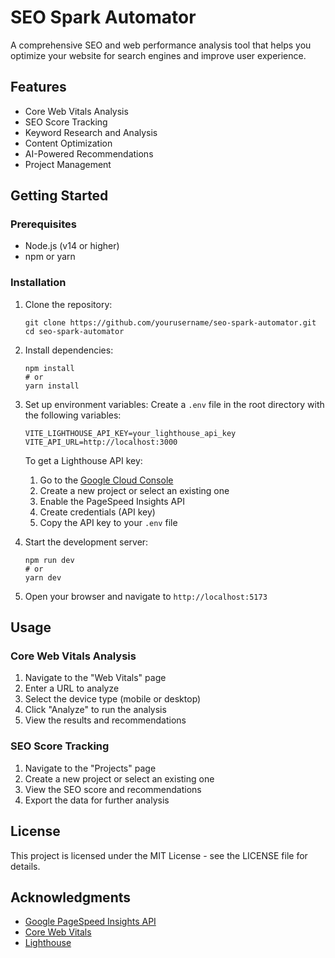 # SEO Spark Automator

A comprehensive SEO and web performance analysis tool that helps you optimize your website for search engines and improve user experience.

## Features

- Core Web Vitals Analysis
- SEO Score Tracking
- Keyword Research and Analysis
- Content Optimization
- AI-Powered Recommendations
- Project Management

## Getting Started

### Prerequisites

- Node.js (v14 or higher)
- npm or yarn

### Installation

1. Clone the repository:
   ```
   git clone https://github.com/yourusername/seo-spark-automator.git
   cd seo-spark-automator
   ```

2. Install dependencies:
   ```
   npm install
   # or
   yarn install
   ```

3. Set up environment variables:
   Create a `.env` file in the root directory with the following variables:
   ```
   VITE_LIGHTHOUSE_API_KEY=your_lighthouse_api_key
   VITE_API_URL=http://localhost:3000
   ```

   To get a Lighthouse API key:
   1. Go to the [Google Cloud Console](https://console.cloud.google.com/)
   2. Create a new project or select an existing one
   3. Enable the PageSpeed Insights API
   4. Create credentials (API key)
   5. Copy the API key to your `.env` file

4. Start the development server:
   ```
   npm run dev
   # or
   yarn dev
   ```

5. Open your browser and navigate to `http://localhost:5173`

## Usage

### Core Web Vitals Analysis

1. Navigate to the "Web Vitals" page
2. Enter a URL to analyze
3. Select the device type (mobile or desktop)
4. Click "Analyze" to run the analysis
5. View the results and recommendations

### SEO Score Tracking

1. Navigate to the "Projects" page
2. Create a new project or select an existing one
3. View the SEO score and recommendations
4. Export the data for further analysis

## License

This project is licensed under the MIT License - see the LICENSE file for details.

## Acknowledgments

- [Google PageSpeed Insights API](https://developers.google.com/speed/docs/insights/v5/get-started)
- [Core Web Vitals](https://web.dev/vitals/)
- [Lighthouse](https://developers.google.com/web/tools/lighthouse)
